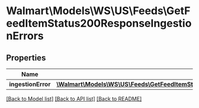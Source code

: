 # Walmart\Models\WS\US\Feeds\GetFeedItemStatus200ResponseIngestionErrors

## Properties

Name | Type | Description | Notes
------------ | ------------- | ------------- | -------------
**ingestionError** | [**\Walmart\Models\WS\US\Feeds\GetFeedItemStatus200ResponseIngestionErrorsIngestionErrorInner[]**](GetFeedItemStatus200ResponseIngestionErrorsIngestionErrorInner.md) |  | [optional]


[[Back to Model list]](./) [[Back to API list]](../../../../../README.md#supported-apis) [[Back to README]](../../../../../README.md)
